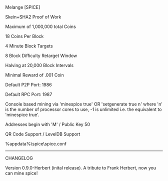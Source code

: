 Melange [SPICE]

Skein+SHA2 Proof of Work

Maximum of 1,000,000 total Coins

18 Coins Per Block

4 Minute Block Targets

8 Block Difficulty Retarget Window

Halving at 20,000 Block Intervals

Minimal Reward of .001 Coin

Default P2P Port: 1986

Default RPC Port: 1987

Console based mining via 'minespice true'
OR 'setgenerate true n' where 'n' is the number of processor cores to use, -1 is unlimited i.e. the equivalent to 'minespice true'.

Addresses begin with 'M' / Public Key 50

QR Code Support / LevelDB Support

%appdata%\spice\spice.conf

----------------------------------------

CHANGELOG

Version 0.9.0-Herbert (inital release). A tribute to Frank Herbert, now you can mine spice!
